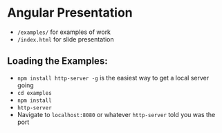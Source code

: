 # Angular Presentation

- `/examples/` for examples of work
- `/index.html` for slide presentation

## Loading the Examples:

- `npm install http-server -g` is the easiest way to get a local server going
- `cd examples`
- `npm install`
- `http-server`
- Navigate to `localhost:8080` or whatever `http-server` told you was the port